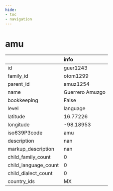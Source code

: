 ```yaml
---
hide:
- toc
- navigation
---
```

# amu
|                      | info            |
|:---------------------|:----------------|
| id                   | guer1243        |
| family_id            | otom1299        |
| parent_id            | amuz1254        |
| name                 | Guerrero Amuzgo |
| bookkeeping          | False           |
| level                | language        |
| latitude             | 16.77226        |
| longitude            | -98.18953       |
| iso639P3code         | amu             |
| description          | nan             |
| markup_description   | nan             |
| child_family_count   | 0               |
| child_language_count | 0               |
| child_dialect_count  | 0               |
| country_ids          | MX              |